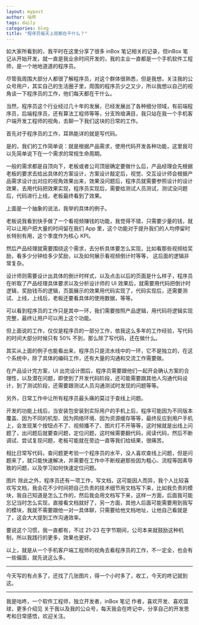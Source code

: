 ```yaml
---
layout: mypost
author: 咕咚
tags: daily
categories: blog
title: "程序员每天上班都在干什么？"
---
```


如大家所看到的，我平时在这里分享了很多 inBox 笔记相关的记录，但inBox 笔记从开始开发，就一直是我业余时间开发的，我的主业一直都是一个手机软件工程师，是一个地地道道的程序员。


尽管我周围大部分人都很了解程序员，对这个群体很熟悉，但是我想，关注我的公众号用户，其实自己的生活圈子里，周围的程序员少之又少，所以我想以自己的视角谈一下程序员的工作，他们每天都在干什么。

当然，程序员这个行业经过几十年的发展，已经发展出了各种细分领域，有前端程序员，后端程序员，还有算法工程师等等，分支玲琅满目，我只站在我一个手机客户端开发工程师的视角，去聊一下我们这块的日常的工作。

首先对于程序员的工作，耳熟能详的就是写代码。

是的，我们的工作简单说：就是根据产品需求，使用代码开发各种功能，这里我可以先简单说下在一个需求的常规生命周期。

一般的需求都是自顶向下，老板或者公司顶层确定要做什么后，产品经理会先根据老板的要求去给出具体的方案设计，方案设计敲定后，视觉、交互设计师会根据产品需求设计出对应的视角效果出来，效果没问题后，程序员就需要参照设计的设计效果，去用代码把效果实现，程序员实现后，需要给测试人员测试，测试没问题后，代码进行上线，老板最终看到了效果。


上面是一个抽象的说法，我举的具体的例子。

老板说我看到快手做了一个看视频赚钱的功能，我觉得不错，只需要少量的钱，就可以让用户把大量的时间留在我们 App 里，这个功能对于提升我们的人均停留时长特别有用，这个季度作为核心 KPI。

然后产品经理就需要围绕这个需求，去分析具体要怎么实现，比如看那些视频给奖励，看多少分钟给多少奖励，以及如何展示看视频倒计时等等， 这后面的逻辑非常复杂。

设计师则需要设计出具体的倒计时样式，以及点击以后的页面是什么样子，程序员在听取了产品经理具体要求以及分析设计师的 UI 效果后，就需要用代码把倒计时逻辑，奖励钱币的逻辑，页面展示的效果用代码实现了，代码实现后，还需要测试、上线，上线后，老板还要看具体的使用数据，等等。

可以看到程序员的工作只是其中一环，我们需要按照产品逻辑，用代码将逻辑实现完整，最终让用户可以用上这个功能。

但上面说的工作，仅仅是程序员的一部分工作，依我这么多年的工作经验，写代码的时间大部分时候只有 50% 不到，那么除了写代码，还在做什么。

其实从上面的例子也能看出来，程序员只是流水线中的一环，它不是独立的，在这个系统中，除了具体的编码工作，还有大量的沟通和交流工作需要做。

在产品设计完方案，UI 出完设计图后，程序员需要跟他们一起开会确认方案的合理性，以及潜在问题，即使到了开发代码阶段，还可能需要跟其他人沟通代码设计，到了测试阶段，还需要跟测试人员沟通测试时发现的问题等等。

另外，日常工作中让所有程序员最头痛的莫过于查线上问题。

开发的功能上线后，当安装包安装到实际用户的手机上后，程序可能因为不同版本覆盖、因为不同的机型、因为网络环境、因为资源缓存等等，最终反应到用户手机上，会发现某个按钮点不了、视频播不了、图片打不开等等，这时候就是出线上问题了，出问题后就要查问题，定位问题，这时候需要翻代码，阅读代码，然后不断调试、尝试复现问题，老板可能就在旁边一直等我们给结果，很痛苦。

相比日常写代码，查问题更考验一个程序员的水平，没人喜欢查线上问题，但是问题来了，就只能快速解决，并需要在工作中不断规避那些因为粗心、流程等因素导致的问题，以及学习如何快速定位问题。

图片
除此之外，程序员还有一项工作，写文档，这可能因人而异，我个人比较喜欢写文档，我会花不少时间把自己负责的技术细节用文档写下来，比如我负责的模块，我自己知道是怎么工作的，然后我会用文档写下来，这样一方面，后面我可能忘记当时怎么实现，直接看文档就好了，另一方面，其他人后面可能需要用到我写的模块，我就不需要跟他一对一具体聊，只需要给他文档地址，让他自己看就是了，这会大大提到工作沟通效率。

要说这个习惯，我一直都有，不过 21-23 在字节期间，公司本来就鼓励这种机制，所以我践行的更多，效果也更好。

以上，就是从一个手机客户端工程师的视角去看程序员的工作，不一定全，也会有一些偏面，就先说这么多。

---

今天写的有点多了，还找了几张图片，得一个小时多了，收工，今天的咚记就到这。

---

我是咕咚，一个软件工程师，独立开发者，inBox 笔记 作者，喜欢开发、喜欢篮球，更多介绍见 关于我以及我的公众号，每天我会在咚记中，分享自己的开发思考和日常感悟，欢迎关注。